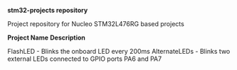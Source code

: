 **stm32-projects repository**

Project repository for Nucleo STM32L476RG based projects

**Project Name** **Description**

FlashLED - Blinks the onboard LED every 200ms
AlternateLEDs - Blinks two external LEDs connected to GPIO ports PA6 and PA7
